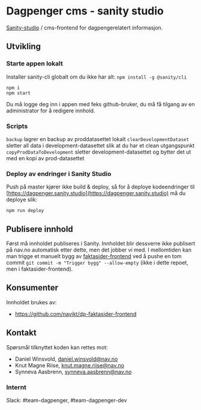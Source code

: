 # Dagpenger cms - sanity studio

[Sanity-studio](https://www.sanity.io/studio) / cms-frontend for dagpengerelatert informasjon.

## Utvikling

### Starte appen lokalt

Installer sanity-cli globalt om du ikke har alt: `npm install -g @sanity/cli`

```
npm i
npm start
```

Du må logge deg inn i appen med feks github-bruker, du må få tilgang av en administrator for å redigere innhold.

### Scripts

`backup` lagrer en backup av proddatasettet lokalt
`clearDevelopmentDataset` sletter all data i development-datasettet slik at du har et clean utgangspunkt
`copyProdDataToDevelopment` sletter development-datasettet og bytter det ut med en kopi av prod-datasettet

### Deploy av endringer i Sanity Studio

Push på master kjører ikke build & deploy, så for å deploye kodeendringer til [https://dagpenger.sanity.studio](https://dagpenger.sanity.studio) må du deploye slik:

`npm run deploy`

## Publisere innhold

Først må innholdet publiseres i Sanity. Innholdet blir dessverre ikke publisert på nav.no automatisk etter dette, men det jobber vi med. I mellomtiden kan man trigge et manuelt bygg av [faktasider-frontend](https://github.com/navikt/dp-faktasider-frontend) ved å pushe en tom commit `git commit -m "Trigger bygg" --allow-empty` (ikke i dette repoet, men i faktasider-frontend).

## Konsumenter

Innholdet brukes av:

- https://github.com/navikt/dp-faktasider-frontend

## Kontakt

Spørsmål tilknyttet koden kan rettes mot:

- Daniel Winsvold, daniel.winsvold@nav.no
- Knut Magne Riise, knut.magne.riise@nav.no
- Synneva Aasbrenn, synneva.aasbrenn@nav.no

### Internt

Slack: #team-dagpenger, #team-dagpenger-dev
